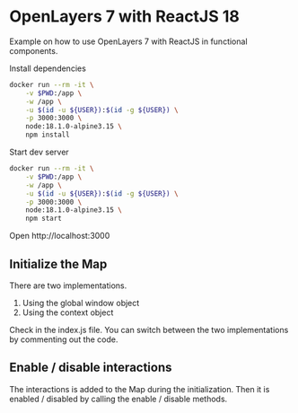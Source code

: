 # OpenLayers 7 with ReactJS 18

Example on how to use OpenLayers 7 with ReactJS in functional components.

Install dependencies

```bash
docker run --rm -it \
    -v $PWD:/app \
    -w /app \
    -u $(id -u ${USER}):$(id -g ${USER}) \
    -p 3000:3000 \
    node:18.1.0-alpine3.15 \
    npm install
```

Start dev server

```bash
docker run --rm -it \
    -v $PWD:/app \
    -w /app \
    -u $(id -u ${USER}):$(id -g ${USER}) \
    -p 3000:3000 \
    node:18.1.0-alpine3.15 \
    npm start
```

Open http://localhost:3000

## Initialize the Map

There are two implementations.

1) Using the global window object
2) Using the context object 

Check in the index.js file. You can switch between the two implementations by commenting out the code.


## Enable / disable interactions

The interactions is added to the Map during the initialization. Then it is enabled / disabled by calling the enable / disable methods.